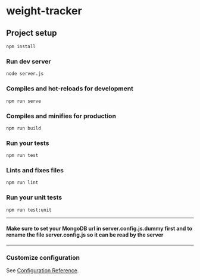 # weight-tracker

## Project setup

```
npm install
```

### Run dev server
```
node server.js
```

### Compiles and hot-reloads for development
```
npm run serve
```

### Compiles and minifies for production
```
npm run build
```

### Run your tests
```
npm run test
```

### Lints and fixes files
```
npm run lint
```

### Run your unit tests
```
npm run test:unit
```
---
#### Make sure to set your MongoDB url in server.config.js.dummy first and to rename the file server.config.js so it can be read by the server
---

### Customize configuration
See [Configuration Reference](https://cli.vuejs.org/config/).
